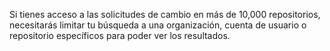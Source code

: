 Si tienes acceso a las solicitudes de cambio en más de 10,000 repositorios, necesitarás limitar tu búsqueda a una organización, cuenta de usuario o repositorio específicos para poder ver los resultados.